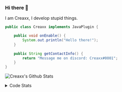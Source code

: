 ### Hi there 👋

I am Creaxx, I develop stupid things. 

```java
public class Creaxx implements JavaPlugin {

    public void onEnable() {
        System.out.println("Hello there!");
    }
    
    public String getContactInfo() {
        return "Message me on discord: Creaxx#0001";
    }
}
```

![Creaxx's Github Stats](https://github-readme-stats.vercel.app/api?username=CreaxxOG&show_icons=true&theme=dark&count_private=true)

<details>
  <summary>Code Stats</summary>

<!--START_SECTION:waka-->
![Code Time](http://img.shields.io/badge/Code%20Time-1%2C394%20hrs%2019%20mins-blue)

![Lines of code](https://img.shields.io/badge/From%20Hello%20World%20I%27ve%20Written-612.7%20thousand%20lines%20of%20code-blue)

**🐱 My GitHub Data** 

> 📦 104.2 kB Used in GitHub's Storage 
 > 
> 🏆 2,144 Contributions in the Year 2023
 > 
> 🚫 Not Opted to Hire
 > 
> 📜 4 Public Repositories 
 > 
> 🔑 3 Private Repositories 
 > 
**I'm a Night 🦉** 

```text
🌞 Morning                295 commits         ██░░░░░░░░░░░░░░░░░░░░░░░   07.11 % 
🌆 Daytime                1746 commits        ███████████░░░░░░░░░░░░░░   42.08 % 
🌃 Evening                2022 commits        ████████████░░░░░░░░░░░░░   48.73 % 
🌙 Night                  86 commits          █░░░░░░░░░░░░░░░░░░░░░░░░   02.07 % 
```
📅 **I'm Most Productive on Saturday** 

```text
Monday                   515 commits         ███░░░░░░░░░░░░░░░░░░░░░░   12.41 % 
Tuesday                  583 commits         ████░░░░░░░░░░░░░░░░░░░░░   14.05 % 
Wednesday                621 commits         ████░░░░░░░░░░░░░░░░░░░░░   14.97 % 
Thursday                 634 commits         ████░░░░░░░░░░░░░░░░░░░░░   15.28 % 
Friday                   392 commits         ██░░░░░░░░░░░░░░░░░░░░░░░   09.45 % 
Saturday                 722 commits         ████░░░░░░░░░░░░░░░░░░░░░   17.40 % 
Sunday                   682 commits         ████░░░░░░░░░░░░░░░░░░░░░   16.44 % 
```


📊 **This Week I Spent My Time On** 

```text
💬 Programming Languages: 
Java                     9 hrs 59 mins       ████████████████████░░░░░   79.66 % 
Kotlin                   2 hrs 3 mins        ████░░░░░░░░░░░░░░░░░░░░░   16.46 % 
YAML                     16 mins             █░░░░░░░░░░░░░░░░░░░░░░░░   02.21 % 
XML                      10 mins             ░░░░░░░░░░░░░░░░░░░░░░░░░   01.42 % 
Markdown                 1 min               ░░░░░░░░░░░░░░░░░░░░░░░░░   00.18 % 

🔥 Editors: 
IntelliJ                 12 hrs 32 mins      █████████████████████████   100.00 % 
```

**I Mostly Code in Java** 

```text
Java                     56 repos            ███████████████████░░░░░░   75.68 % 
Kotlin                   10 repos            ███░░░░░░░░░░░░░░░░░░░░░░   13.51 % 
CSS                      2 repos             █░░░░░░░░░░░░░░░░░░░░░░░░   02.70 % 
JavaScript               2 repos             █░░░░░░░░░░░░░░░░░░░░░░░░   02.70 % 
EJS                      1 repo              ░░░░░░░░░░░░░░░░░░░░░░░░░   01.35 % 
```




 Last Updated on 15/07/2023 06:25:32 UTC
<!--END_SECTION:waka-->
</details>
